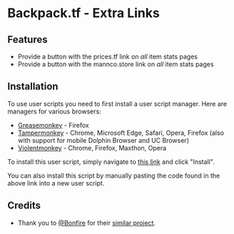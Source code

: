 # Backpack.tf - Extra Links

## Features

- Provide a button with the prices.tf link on _all_ item stats pages
- Provide a button with the mannco.store link on _all_ item stats pages

## Installation

To use user scripts you need to first install a user script manager. Here are managers for various browsers:

- [Greasemonkey](http://www.greasespot.net/) - Firefox
- [Tampermonkey](https://tampermonkey.net/) - Chrome, Microsoft Edge, Safari, Opera, Firefox (also with support for mobile Dolphin Browser and UC Browser)
- [Violentmonkey](https://violentmonkey.github.io/) - Chrome, Firefox, Maxthon, Opera

To install this user script, simply navigate to [this link](https://github.com/Oddity100/bptf-extra-links/raw/main/bptf-extra-links.user.js) and click "Install".

You can also install this script by manually pasting the code found in the above link into a new user script.

## Credits

- Thank you to [@Bonfire](https://github.com/Bonfire) for their [similar project](https://github.com/Bonfire/bptf-misc-utils/).
